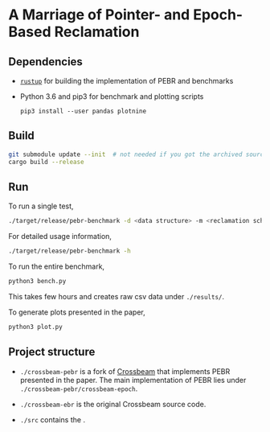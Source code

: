 # A Marriage of Pointer- and Epoch-Based Reclamation

## Dependencies

* [`rustup`](https://rustup.rs/) for building the implementation of PEBR and benchmarks
* Python 3.6 and pip3 for benchmark and plotting scripts

    ```
    pip3 install --user pandas plotnine
    ```

## Build

```sh
git submodule update --init  # not needed if you got the archived source code
cargo build --release
```

## Run

To run a single test,

```sh
./target/release/pebr-benchmark -d <data structure> -m <reclamation scheme> -t <threads>
```

For detailed usage information,

```sh
./target/release/pebr-benchmark -h
```

To run the entire benchmark, 

```sh
python3 bench.py
```

This takes few hours and creates raw csv data under `./results/`.


To generate plots presented in the paper,

```sh
python3 plot.py
```

## Project structure

 * `./crossbeam-pebr` is a fork of [Crossbeam](https://github.com/crossbeam-rs/crossbeam) that implements PEBR presented in the paper. The main implementation of PEBR lies under `./crossbeam-pebr/crossbeam-epoch`.

 * `./crossbeam-ebr` is the original Crossbeam source code.

 * `./src` contains the .


